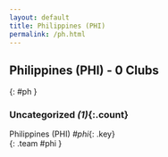 ```yaml
---
layout: default
title: Philippines (PHI)
permalink: /ph.html
---
```



## Philippines (PHI) - 0 Clubs
{: #ph }









### Uncategorized _(1)_{:.count}


Philippines  (PHI)  _#phi_{: .key} <br>
{: .team #phi }


 
